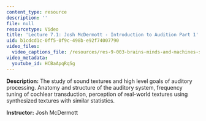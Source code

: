 ```yaml
---
content_type: resource
description: ''
file: null
resourcetype: Video
title: 'Lecture 7.1: Josh McDermott - Introduction to Audition Part 1'
uid: b1cdcd1c-0ff5-0f9c-498b-e92f74007790
video_files:
  video_captions_file: /resources/res-9-003-brains-minds-and-machines-summer-course-summer-2015/unit-7.-audition-and-speech/lecture-7.1-josh-mcdermott-introduction-to-audition-part-1/HCBaApqRqSg.vtt
video_metadata:
  youtube_id: HCBaApqRqSg
---
```


**Description:** The study of sound textures and high level goals of auditory processing. Anatomy and structure of the auditory system, frequency tuning of cochlear transduction, perception of real-world textures using synthesized textures with similar statistics.

**Instructor:** Josh McDermott